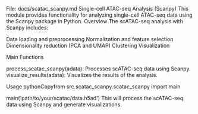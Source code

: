 File: docs/scatac_scanpy.md
Single-cell ATAC-seq Analysis (Scanpy)
This module provides functionality for analyzing single-cell ATAC-seq data using the Scanpy package in Python.
Overview
The scATAC-seq analysis with Scanpy includes:

Data loading and preprocessing
Normalization and feature selection
Dimensionality reduction (PCA and UMAP)
Clustering
Visualization

Main Functions

process_scatac_scanpy(adata): Processes scATAC-seq data using Scanpy.
visualize_results(adata): Visualizes the results of the analysis.

Usage
pythonCopyfrom src.scatac_scanpy.scatac_scanpy import main

main('path/to/your/scatac/data.h5ad')
This will process the scATAC-seq data using Scanpy and generate visualizations.
